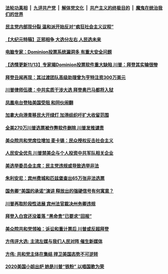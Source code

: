 

####  [法轮功真相](../../../../basic/blob/master/README.md?t=11140302) &nbsp;|&nbsp; [九评共产党](../../../../9ping.md/blob/master/README.md?t=11140302) &nbsp;|&nbsp; [解体党文化](../../../../jtdwh.md/blob/master/README.md?t=11140302)  &nbsp;|&nbsp; [共产主义的终极目的](../../../../gczydzjmd.md/blob/master/README.md?t=11140302) &nbsp;|&nbsp; [魔鬼在统治我们的世界](../../../../mgztzwmdsj.md/blob/master/README.md?t=11140302) 

#### [民主党内部现分裂 温和派开始反对“疯狂社会主义议程”  ](../pages/soh6/442570.md?t=11140302) 
#### [【大纪元特稿】正邪相争 大选分左右 人民选未来](../pages/soh6/442495.md?t=11140302) 
#### [电脑专家：Dominion投票系统漏洞多 有重大安全问题](../pages/soh6/442468.md?t=11140302) 
#### [【选情更新11/13】专家揭Dominion投票软件重大缺陷 川普：拜登其实输很惨](../pages/soh6/442471.md?t=11140302) 
#### [拜登丑闻再现：其过渡团队高级助理曾为亨特注资300万美元](../pages/soh6/442345.md?t=11140302) 
#### [川普律师伍德：中共实质干涉大选 拜登奥巴马都将入狱](../pages/soh6/442375.md?t=11140302) 
#### [凤凰电台登陆美国受阻 和同伙闹翻](../pages/soh6/442366.md?t=11140302) 
#### [加拿大向港青移民大开绿灯 加港组织吁扩大收留范围](../pages/soh6/442300.md?t=11140302) 
#### [全美270万川普选票被作弊软件删除 川普发推谴责](../pages/soh6/442189.md?t=11140302) 
#### [美众院共和党席位增加 麦卡锡：民众授权反击社会主义](../pages/soh6/442294.md?t=11140302) 
#### [人民安全优先 川普禁美企与个人投资中共军队相关企业](../pages/soh6/442279.md?t=11140302) 
#### [美选举委员会主席：民主党违规或导致选举非法](../pages/soh6/442255.md?t=11140302) 
#### [朱利安尼：宾州费城和匹兹堡查出65万张非法选票](../pages/soh6/442267.md?t=11140302) 
#### [国务卿“美国的承诺”演讲 释放出的强硬信号有何寓意？](../pages/soh6/442213.md?t=11140302) 
#### [川普再取阶段性进展 宾州法官裁决州务卿违规](../pages/soh6/442210.md?t=11140302) 
#### [拜登入白宫还没着落 “黑命贵”已要求“回报”](../pages/soh6/442216.md?t=11140302) 
#### [美众院共和党领袖：诉讼和重计票后 川普或反超拜登](../pages/soh6/442177.md?t=11140302) 
#### [方伟评大选: 主流左媒与我们人民对阵 催生新媒体](../pages/soh6/442201.md?t=11140302) 
#### [方伟: 共和党主体在集结 捍卫美国态势不可逆转](../pages/soh6/442165.md?t=11140302) 
#### [2020美国小姐出炉 她是川普“铁粉” 以唱国歌为荣](../pages/soh6/442150.md?t=11140302) 
